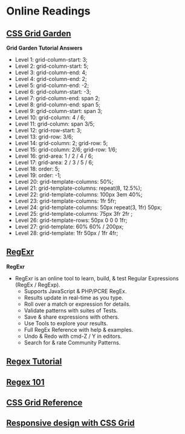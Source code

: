 # Online Readings

## [CSS Grid Garden](https://cssgridgarden.com/)
**Grid Garden Tutorial Answers**
* Level 1: grid-column-start: 3;
* Level 2: grid-column-start: 5;
* Level 3: grid-column-end: 4;
* Level 4: grid-column-end: 2;
* Level 5: grid-column-end: -2;
* Level 6: grid-column-start: -3;
* Level 7: grid-column-end: span 2;
* Level 8: grid-column-end: span 5;
* Level 9: grid-column-start: span 3;
* Level 10: grid-column: 4 / 6; 
* Level 11: grid-column: span 3/5;
* Level 12: grid-row-start: 3;
* Level 13: grid-row: 3/6;
* Level 14: grid-column: 2;
            grid-row: 5;
* Level 15: grid-column: 2/6;
            grid-row: 1/6;
* Level 16: grid-area: 1 / 2 / 4 / 6;
* Level 17: grid-area: 2 / 3 / 5 / 6;
* Level 18: order: 5;
* Level 19: order: -1;
* Level 20: grid-template-columns: 50%;
* Level 21: grid-template-columns: repeat(8, 12.5%);
* Level 22: grid-template-columns: 100px 3em 40%;
* Level 23: grid-template-columns: 1fr 5fr;
* Level 24: grid-template-columns: 50px repeat(3, 1fr) 50px;
* Level 25: grid-template-columns: 75px 3fr 2fr ;
* Level 26: grid-template-rows: 50px 0 0 0 1fr;
* Level 27: grid-template: 60% 60% / 200px;
* Level 28: grid-template: 1fr 50px / 1fr 4fr; 

## [RegExr](https://regexr.com/)
**RegExr**
* RegExr is an online tool to learn, build, & test Regular Expressions (RegEx / RegExp).
  - Supports JavaScript & PHP/PCRE RegEx.
  - Results update in real-time as you type.
  - Roll over a match or expression for details.
  - Validate patterns with suites of Tests.
  - Save & share expressions with others.
  - Use Tools to explore your results.
  - Full RegEx Reference with help & examples.
  - Undo & Redo with cmd-Z / Y in editors.
  - Search for & rate Community Patterns.
  
## [Regex Tutorial](https://medium.com/factory-mind/regex-tutorial-a-simple-cheatsheet-by-examples-649dc1c3f285)

## [Regex 101](https://regex101.com/)

## [CSS Grid Reference](https://css-tricks.com/snippets/css/complete-guide-grid/)

## [Responsive design with CSS Grid](https://medium.com/samsung-internet-dev/common-responsive-layouts-with-css-grid-and-some-without-245a862f48df)